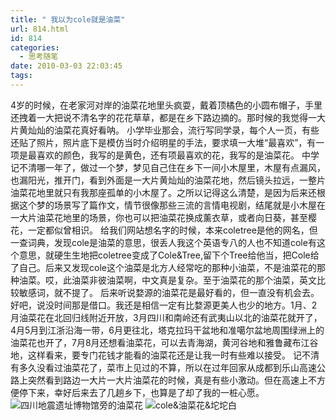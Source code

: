 ```yaml
---
title: " 我以为cole就是油菜"
url: 814.html
id: 814
categories:
  - 思考随笔
date: 2010-03-03 22:03:45
tags:
---
```


4岁的时候，在老家河对岸的油菜花地里头疯耍，戴着顶橘色的小圆布帽子，手里还拽着一大把说不清名字的花花草草，都是在乡下路边摘的。那时候的我觉得一大片黄灿灿的油菜花真好看呐。 小学毕业那会，流行写同学录，每个人一页，有些还贴了照片，照片底下是模仿当时介绍明星的手法，要求填一大堆“最喜欢”，有一项是最喜欢的颜色，我写的是黄色，还有项最喜欢的花，我写的是油菜花。 中学记不清哪一年了，做过一个梦，梦见自己住在乡下一间小木屋里，木屋有点漏风，也漏阳光，推开门，看到外面是一大片黄灿灿的油菜花地，然后镜头拉远，一整片油菜花地里就只有我那座孤单的小木屋了。之所以记得这么清楚，是因为后来还根据这个梦的场景写了篇作文，情节很像那些三流的言情电视剧，结尾就是小木屋在一大片油菜花地里的场景，你也可以把油菜花换成薰衣草，或者向日葵，甚至樱花，一定都似曾相识。 给我们网站想名字的时候，本来coletree是他的网名，但一查词典，发现cole是油菜的意思，很丢人我这个英语专八的人也不知道cole有这个意思，就硬生生地把coletree变成了Cole&Tree,留下个Tree给他当，把Cole给了自己。后来又发现cole这个油菜是北方人经常吃的那种小油菜，不是油菜花的那种油菜。哎，此油菜非彼油菜啊，中文真是复杂。至于油菜花的那个油菜，英文比较敏感词，就不提了。 后来听说婺源的油菜花是最好看的，但一直没有机会去。好吧，说没时间那是借口。我还是相信一定有比婺源更美人也少的地方。1月、2月油菜花在北回归线附近开放，3月四川和南岭还有武夷山以北的油菜花就开了，4月5月到江浙沿海一带，6月更往北，塔克拉玛干盆地和准噶尔盆地周围绿洲上的油菜花也开了，7月8月还想看油菜花，可以去青海湖，黄河谷地和雅鲁藏布江谷地，这样看来，要专门花钱才能看的油菜花还是让我一时有些难以接受。 记不清有多久没看过油菜花了，菜市上见过的不算，所以在过年回家从成都到乐山高速公路上突然看到路边一大片一大片油菜花的时候，真是有些小激动。但在高速上不方便停下来，幸好后来去了几趟乡下，也算是了却了我的一桩心愿。 ![四川地震遗址博物馆旁的油菜花](../../../images/2010/03/e6b2b9e88f9ce88ab11.jpg "四川地震遗址博物馆旁的油菜花") ![cole&油菜花&坨坨白](../../../images/2010/03/colee6b2b9e88f9ce88ab1.jpg "cole&油菜花&坨坨白")